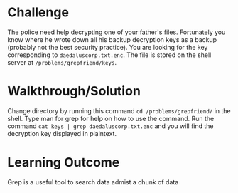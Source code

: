 # Challenge

The police need help decrypting one of your father's files. Fortunately you know where he wrote down all his backup decryption keys as a backup (probably not the best security practice). You are looking for the key corresponding to `daedaluscorp.txt.enc`. The file is stored on the shell server at `/problems/grepfriend/keys`.

# Walkthrough/Solution

Change directory by running this command `cd /problems/grepfriend/` in the shell. Type man for grep for help on how to use the command. Run the command `cat keys | grep daedaluscorp.txt.enc` and you will find the decryption key displayed in plaintext.

# Learning Outcome

Grep is a useful tool to search data admist a chunk of data

